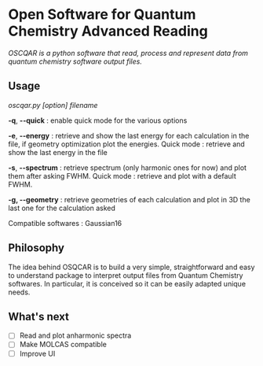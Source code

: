 # Open Software for Quantum Chemistry Advanced Reading

*OSCQAR is a python software that read, process and represent data from quantum chemistry software output files.*

## Usage

*oscqar.py [option] filename*

**-q**, **--quick** : enable quick mode for the various options

**-e**, **--energy** : retrieve and show the last energy for each calculation in the file, if geometry optimization plot the energies. Quick mode : retrieve and show the last energy in the file

**-s**, **--spectrum** : retrieve spectrum (only harmonic ones for now) and plot them after asking FWHM. Quick mode : retrieve and plot with a default FWHM.

**-g, --geometry** : retrieve geometries of each calculation and plot in 3D the last one for the calculation asked

Compatible softwares : Gaussian16

## Philosophy

The idea behind OSQCAR is to build a very simple, straightforward and easy to understand package to interpret output files from Quantum Chemistry softwares. In particular, it is conceived so it can be easily adapted unique needs.

## What's next

- [ ] Read and plot anharmonic spectra 
- [ ] Make MOLCAS compatible
- [ ] Improve UI
